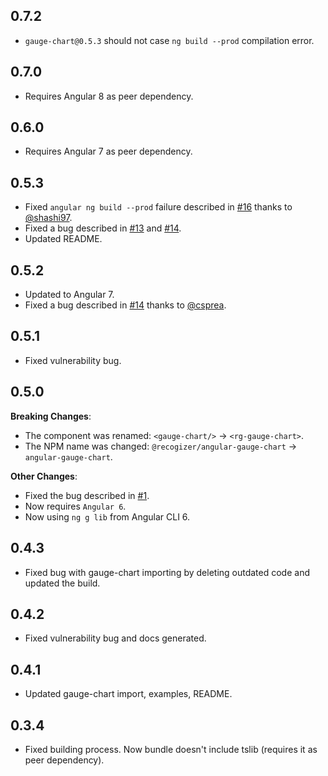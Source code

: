 ## 0.7.2
* `gauge-chart@0.5.3` should not case `ng build --prod` compilation error.

## 0.7.0
* Requires Angular 8 as peer dependency.

## 0.6.0
* Requires Angular 7 as peer dependency.

## 0.5.3
* Fixed `angular ng build --prod` failure described in [#16](https://github.com/recogizer/angular-gauge-chart/issues/16) thanks to [@shashi97](https://github.com/shashi97).
* Fixed a bug described in [#13](https://github.com/recogizer/angular-gauge-chart/issues/13) and [#14](https://github.com/recogizer/angular-gauge-chart/issues/17).
* Updated README.

## 0.5.2
* Updated to Angular 7.
* Fixed a bug described in [#14](https://github.com/recogizer/angular-gauge-chart/issues/14) thanks to [@csprea](https://github.com/csprea).

## 0.5.1
* Fixed vulnerability bug.

## 0.5.0
**Breaking Changes**:
* The component was renamed: `<gauge-chart/>` -> `<rg-gauge-chart>`.
* The NPM name was changed: `@recogizer/angular-gauge-chart` -> `angular-gauge-chart`.

**Other Changes**:

* Fixed the bug described in [#1](https://github.com/recogizer/angular-gauge-chart/issues/1).
* Now requires `Angular 6`.
* Now using `ng g lib` from Angular CLI 6.

## 0.4.3
* Fixed bug with gauge-chart importing by deleting outdated code and updated the build.

## 0.4.2
* Fixed vulnerability bug and docs generated.

## 0.4.1
* Updated gauge-chart import, examples, README.

## 0.3.4 
* Fixed building process. Now bundle doesn't include tslib (requires it as peer dependency).
